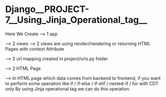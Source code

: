 # Django__PROJECT-7__Using_Jinja_Operational_tag__

Here We Create
-->   1 app

-->   2 views
        --> 2 views are using render//rendering or returning HTML Pages with context Attribute
        
-->   2 url mapping created in project/urls.py folder  
        
 -->  2 HTML Page
 
 -->   In HTML page which data comes from backend to frontend, if you want to perform some operation 
        like if / if-else / if-elif / nested-if / for with CDT only 
        By using Jinja operational tag we can do this operation.
